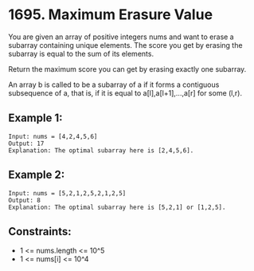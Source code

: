 # 1695. Maximum Erasure Value

You are given an array of positive integers nums and want to erase a subarray containing unique elements. The score you get by erasing the subarray is equal to the sum of its elements.

Return the maximum score you can get by erasing exactly one subarray.

An array b is called to be a subarray of a if it forms a contiguous subsequence of a, that is, if it is equal to a[l],a[l+1],...,a[r] for some (l,r).

## Example 1:

```
Input: nums = [4,2,4,5,6]
Output: 17
Explanation: The optimal subarray here is [2,4,5,6].
```

## Example 2:

```
Input: nums = [5,2,1,2,5,2,1,2,5]
Output: 8
Explanation: The optimal subarray here is [5,2,1] or [1,2,5].
```

## Constraints:

- 1 <= nums.length <= 10^5
- 1 <= nums[i] <= 10^4
